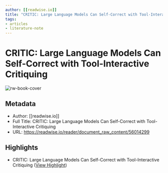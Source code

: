```yaml
---
author: [[readwise.io]]
title: "CRITIC: Large Language Models Can Self-Correct with Tool-Interactive Critiquing"
tags: 
- articles
- literature-note
---
```

# CRITIC: Large Language Models Can Self-Correct with Tool-Interactive Critiquing

![rw-book-cover](https://readwise-assets.s3.amazonaws.com/static/images/article2.74d541386bbf.png)

## Metadata
- Author: [[readwise.io]]
- Full Title: CRITIC: Large Language Models Can Self-Correct with Tool-Interactive Critiquing
- URL: https://readwise.io/reader/document_raw_content/56014299

## Highlights
- CRITIC: Large Language Models Can Self-Correct
  with Tool-Interactive Critiquing ([View Highlight](https://read.readwise.io/read/01h11vefa4ggpzv0bts5zhpy51))
